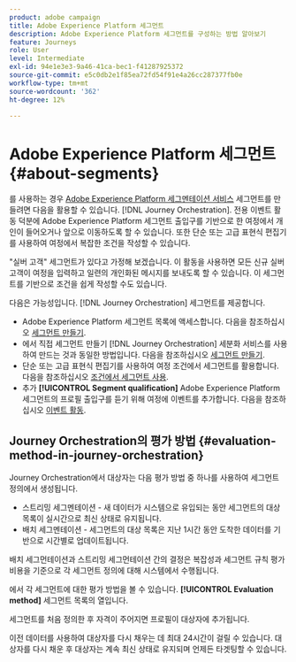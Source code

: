 ```yaml
---
product: adobe campaign
title: Adobe Experience Platform 세그먼트
description: Adobe Experience Platform 세그먼트를 구성하는 방법 알아보기
feature: Journeys
role: User
level: Intermediate
exl-id: 94e1e3e3-9a46-41ca-bec1-f41287925372
source-git-commit: e5c0db2e1f85ea72fd54f91e4a26cc287377fb0e
workflow-type: tm+mt
source-wordcount: '362'
ht-degree: 12%

---
```


# Adobe Experience Platform 세그먼트 {#about-segments}

를 사용하는 경우 [Adobe Experience Platform 세그멘테이션 서비스](https://experienceleague.adobe.com/docs/experience-platform/segmentation/home.html?lang=ko) 세그먼트를 만들려면 다음을 활용할 수 있습니다. [!DNL Journey Orchestration]. 전용 이벤트 활동 덕분에 Adobe Experience Platform 세그먼트 출입구를 기반으로 한 여정에서 개인이 들어오거나 앞으로 이동하도록 할 수 있습니다. 또한 단순 또는 고급 표현식 편집기를 사용하여 여정에서 복잡한 조건을 작성할 수 있습니다.

&quot;실버 고객&quot; 세그먼트가 있다고 가정해 보겠습니다. 이 활동을 사용하면 모든 신규 실버 고객이 여정을 입력하고 일련의 개인화된 메시지를 보내도록 할 수 있습니다. 이 세그먼트를 기반으로 조건을 쉽게 작성할 수도 있습니다.

다음은 가능성입니다. [!DNL Journey Orchestration] 세그먼트를 제공합니다.

* Adobe Experience Platform 세그먼트 목록에 액세스합니다. 다음을 참조하십시오 [세그먼트 만들기](../segment/creating-a-segment.md).
* 에서 직접 세그먼트 만들기 [!DNL Journey Orchestration] 세분화 서비스를 사용하여 만드는 것과 동일한 방법입니다. 다음을 참조하십시오 [세그먼트 만들기](../segment/creating-a-segment.md).
* 단순 또는 고급 표현식 편집기를 사용하여 여정 조건에서 세그먼트를 활용합니다. 다음을 참조하십시오 [조건에서 세그먼트 사용](../segment/using-a-segment.md).
* 추가 **[!UICONTROL Segment qualification]** Adobe Experience Platform 세그먼트의 프로필 출입구를 듣기 위해 여정에 이벤트를 추가합니다. 다음을 참조하십시오 [이벤트 활동](../building-journeys/segment-qualification-events.md).

## Journey Orchestration의 평가 방법 {#evaluation-method-in-journey-orchestration}

Journey Orchestration에서 대상자는 다음 평가 방법 중 하나를 사용하여 세그먼트 정의에서 생성됩니다.

* 스트리밍 세그멘테이션 - 새 데이터가 시스템으로 유입되는 동안 세그먼트의 대상 목록이 실시간으로 최신 상태로 유지됩니다.
* 배치 세그멘테이션 - 세그먼트의 대상 목록은 지난 1시간 동안 도착한 데이터를 기반으로 시간별로 업데이트됩니다.

배치 세그먼테이션과 스트리밍 세그먼테이션 간의 결정은 복잡성과 세그먼트 규칙 평가 비용을 기준으로 각 세그먼트 정의에 대해 시스템에서 수행됩니다.

에서 각 세그먼트에 대한 평가 방법을 볼 수 있습니다. **[!UICONTROL Evaluation method]** 세그먼트 목록의 열입니다.

세그먼트를 처음 정의한 후 자격이 주어지면 프로필이 대상자에 추가됩니다.

이전 데이터를 사용하여 대상자를 다시 채우는 데 최대 24시간이 걸릴 수 있습니다. 대상자를 다시 채운 후 대상자는 계속 최신 상태로 유지되며 언제든 타겟팅할 수 있습니다.